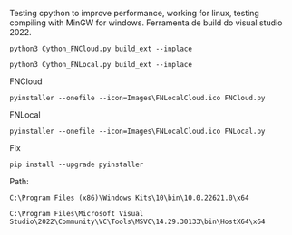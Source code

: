 Testing cpython to improve performance, working for linux, testing compiling with MinGW for windows.
Ferramenta de build do visual studio 2022.

```
python3 Cython_FNCloud.py build_ext --inplace
```
```
python3 Cython_FNLocal.py build_ext --inplace
```
FNCloud
```
pyinstaller --onefile --icon=Images\FNLocalCloud.ico FNCloud.py
```
FNLocal
```
pyinstaller --onefile --icon=Images\FNLocalCloud.ico FNLocal.py
```
Fix
```
pip install --upgrade pyinstaller
```

Path: 
```
C:\Program Files (x86)\Windows Kits\10\bin\10.0.22621.0\x64
```
```
C:\Program Files\Microsoft Visual Studio\2022\Community\VC\Tools\MSVC\14.29.30133\bin\HostX64\x64
```
